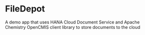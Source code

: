 FileDepot
=========

A demo app that uses HANA Cloud Document Service and Apache Chemistry OpenCMIS client library to store documents to the cloud